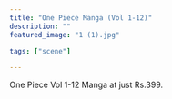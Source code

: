 ```yaml
---
title: "One Piece Manga (Vol 1-12)"
description: ""
featured_image: "1 (1).jpg"

tags: ["scene"]

---
```

One Piece Vol 1-12 Manga at just Rs.399.